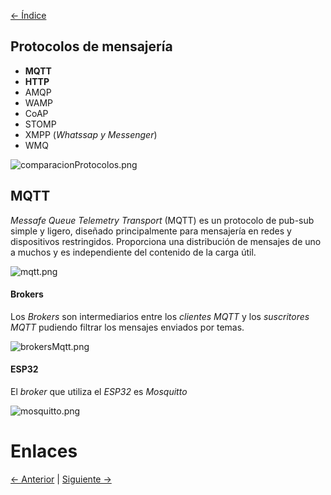 [<- Índice](../InternetOfThings.md)

## Protocolos de mensajería

- **MQTT**
- **HTTP**
- AMQP
- WAMP
- CoAP
- STOMP
- XMPP (*Whatssap y Messenger*)
- WMQ

![comparacionProtocolos.png](imagenes/comparacionProtocolos.png)

## MQTT

*Messafe Queue Telemetry Transport* (MQTT) es un protocolo de pub-sub simple y ligero, diseñado principalmente para mensajería en redes y dispositivos restringidos. Proporciona una distribución de mensajes de uno a muchos y es independiente del contenido de la carga útil.

![mqtt.png](imagenes/mqtt.png)

#### Brokers

Los *Brokers* son intermediarios entre los *clientes MQTT* y los *suscritores MQTT* pudiendo filtrar los mensajes enviados por temas.

![brokersMqtt.png](imagenes/brokersMqtt.png)

#### ESP32

El *broker* que utiliza el *ESP32* es *Mosquitto*

![mosquitto.png](imagenes/mosquitto.png)

# Enlaces

[<- Anterior](CodigosAvanzadosHTTP.md) | [Siguiente ->](CodigosMQTT.md)